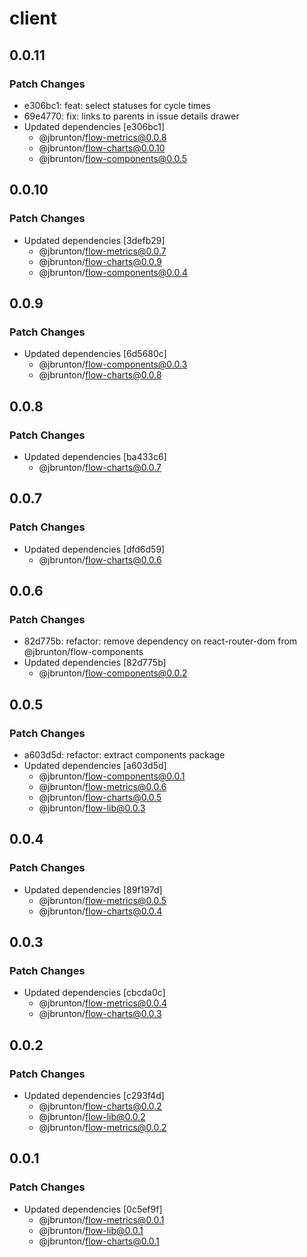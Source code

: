 # client

## 0.0.11

### Patch Changes

- e306bc1: feat: select statuses for cycle times
- 69e4770: fix: links to parents in issue details drawer
- Updated dependencies [e306bc1]
  - @jbrunton/flow-metrics@0.0.8
  - @jbrunton/flow-charts@0.0.10
  - @jbrunton/flow-components@0.0.5

## 0.0.10

### Patch Changes

- Updated dependencies [3defb29]
  - @jbrunton/flow-metrics@0.0.7
  - @jbrunton/flow-charts@0.0.9
  - @jbrunton/flow-components@0.0.4

## 0.0.9

### Patch Changes

- Updated dependencies [6d5680c]
  - @jbrunton/flow-components@0.0.3
  - @jbrunton/flow-charts@0.0.8

## 0.0.8

### Patch Changes

- Updated dependencies [ba433c6]
  - @jbrunton/flow-charts@0.0.7

## 0.0.7

### Patch Changes

- Updated dependencies [dfd6d59]
  - @jbrunton/flow-charts@0.0.6

## 0.0.6

### Patch Changes

- 82d775b: refactor: remove dependency on react-router-dom from @jbrunton/flow-components
- Updated dependencies [82d775b]
  - @jbrunton/flow-components@0.0.2

## 0.0.5

### Patch Changes

- a603d5d: refactor: extract components package
- Updated dependencies [a603d5d]
  - @jbrunton/flow-components@0.0.1
  - @jbrunton/flow-metrics@0.0.6
  - @jbrunton/flow-charts@0.0.5
  - @jbrunton/flow-lib@0.0.3

## 0.0.4

### Patch Changes

- Updated dependencies [89f197d]
  - @jbrunton/flow-metrics@0.0.5
  - @jbrunton/flow-charts@0.0.4

## 0.0.3

### Patch Changes

- Updated dependencies [cbcda0c]
  - @jbrunton/flow-metrics@0.0.4
  - @jbrunton/flow-charts@0.0.3

## 0.0.2

### Patch Changes

- Updated dependencies [c293f4d]
  - @jbrunton/flow-charts@0.0.2
  - @jbrunton/flow-lib@0.0.2
  - @jbrunton/flow-metrics@0.0.2

## 0.0.1

### Patch Changes

- Updated dependencies [0c5ef9f]
  - @jbrunton/flow-metrics@0.0.1
  - @jbrunton/flow-lib@0.0.1
  - @jbrunton/flow-charts@0.0.1

